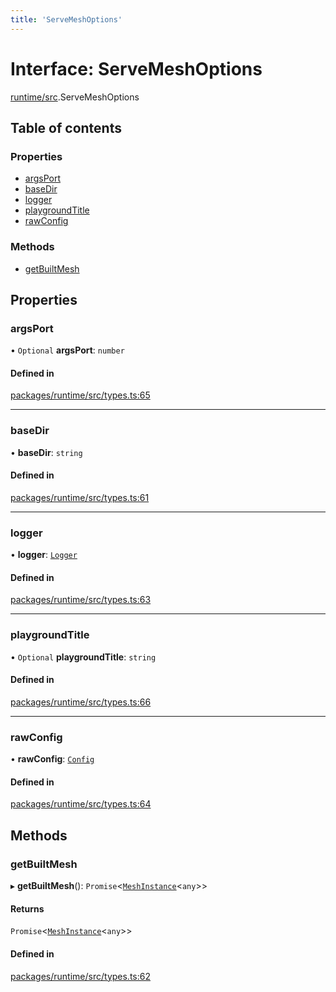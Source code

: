 ```yaml
---
title: 'ServeMeshOptions'
---
```


# Interface: ServeMeshOptions

[runtime/src](../modules/runtime_src).ServeMeshOptions

## Table of contents

### Properties

- [argsPort](runtime_src.ServeMeshOptions#argsport)
- [baseDir](runtime_src.ServeMeshOptions#basedir)
- [logger](runtime_src.ServeMeshOptions#logger)
- [playgroundTitle](runtime_src.ServeMeshOptions#playgroundtitle)
- [rawConfig](runtime_src.ServeMeshOptions#rawconfig)

### Methods

- [getBuiltMesh](runtime_src.ServeMeshOptions#getbuiltmesh)

## Properties

### argsPort

• `Optional` **argsPort**: `number`

#### Defined in

[packages/runtime/src/types.ts:65](https://github.com/Urigo/graphql-mesh/blob/master/packages/runtime/src/types.ts#L65)

___

### baseDir

• **baseDir**: `string`

#### Defined in

[packages/runtime/src/types.ts:61](https://github.com/Urigo/graphql-mesh/blob/master/packages/runtime/src/types.ts#L61)

___

### logger

• **logger**: [`Logger`](../modules/types_src#logger)

#### Defined in

[packages/runtime/src/types.ts:63](https://github.com/Urigo/graphql-mesh/blob/master/packages/runtime/src/types.ts#L63)

___

### playgroundTitle

• `Optional` **playgroundTitle**: `string`

#### Defined in

[packages/runtime/src/types.ts:66](https://github.com/Urigo/graphql-mesh/blob/master/packages/runtime/src/types.ts#L66)

___

### rawConfig

• **rawConfig**: [`Config`](types_src.YamlConfig.Config)

#### Defined in

[packages/runtime/src/types.ts:64](https://github.com/Urigo/graphql-mesh/blob/master/packages/runtime/src/types.ts#L64)

## Methods

### getBuiltMesh

▸ **getBuiltMesh**(): `Promise`<[`MeshInstance`](runtime_src.MeshInstance)<`any`\>\>

#### Returns

`Promise`<[`MeshInstance`](runtime_src.MeshInstance)<`any`\>\>

#### Defined in

[packages/runtime/src/types.ts:62](https://github.com/Urigo/graphql-mesh/blob/master/packages/runtime/src/types.ts#L62)
